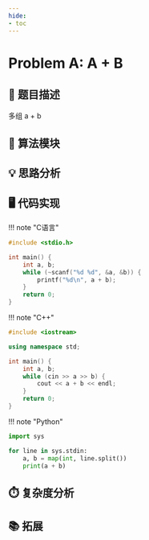 ```yaml
---
hide:
- toc 
---
```


# Problem A: A + B

## 📝 题目描述

多组 a + b

## 🔑 算法模块

## 💡 思路分析

## 🖥️ 代码实现

!!! note "C语言"
```cpp
#include <stdio.h>

int main() {
    int a, b;
    while (~scanf("%d %d", &a, &b)) {
        printf("%d\n", a + b);
    }
    return 0;
}
```

!!! note "C++"
```cpp
#include <iostream>

using namespace std;

int main() {
    int a, b;
    while (cin >> a >> b) {
        cout << a + b << endl;
    }
    return 0;
}
```

!!! note "Python"
```python
import sys

for line in sys.stdin:
    a, b = map(int, line.split())
    print(a + b)
```

## ⏱️ 复杂度分析

## 📚 拓展

